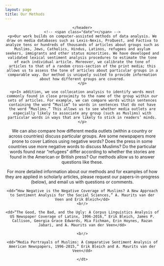 ```yaml
---
layout: page
title: Our Methods
---
```


<!-- Post -->
<section class="post">
    <header class="major">



    </header>
    <!-- <span class="date"></span> -->
    <p>Our work builds on computer-assisted methods of data analysis. We draw on media databases such as Lexis-Nexis, ProQuest, and Factiva to analyze tens or hundreds of thousands of articles about groups such as Muslims, Jews, Catholics, Hindus, Latinos, refugees and asylum seekers, immigrants and other status minorities. We have developed and validated lexical sentiment analysis procedures to estimate the tone of each individual article. Moreover, we calibrate the tone of articles to that of a random cross-section of the print media; this allows us to assess the tone of articles about particular groups in a comparable way. Our method is uniquely suited to provide information about how different groups are covered.
    </p>

    <p>In addition, we use collocation analysis to identify words most commonly found in close proximity to the name of the group within our sets of articles. For example, we can compare words within sentences containing the word “Muslim” to words in sentences that do not have the word “Muslims.” This allows us to see whether media outlets are especially likely to associate any group (such as Muslims) with particular words in ways that are likely to stick in readers’ minds. </p>

  <p>We can also compare how different media outlets (within a country or across countries) discuss particular groups. Are some newspapers more prone to cover Latinos using negative words? Does the press in some countries use more negative words to discuss Muslims? Do the particular words found near “refugees” differ according to whether the stories are found in the American or British press? Our methods allow us to answer questions like these.</p>

  <p>For more detailed information about our methods and for examples of how they are applied in scholarly articles, please request our papers-in-progress (below), and email us with questions or comments.</p>
  <dt>

    <dd>“How Negative is the Negative Coverage of Muslims? A New Approach to Sentiment Analysis for the Social Sciences,” A. Maurits van der Veen and Erik Bleich</dd>
    <br/>

    <dd>“The Good, the Bad, and the Ugly: A Corpus Linguistics Analysis of US Newspaper Coverage of Latinx, 1996-2016,” Erik Bleich, James P. Callison, Georgia Grace Edwards, Mia Fichman, Erin Hoynes, Razan Jabari, and A. Maurits van der Veen</dd>

    <br/>

    <dd>“Media Portrayals of Muslims: A Comparative Sentiment Analysis of American Newspapers, 1996-2015,” Erik Bleich and A. Maurits van der Veen</dd>

    </dt>

</section>
